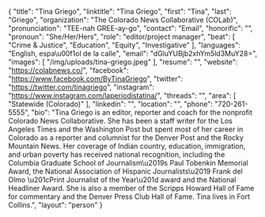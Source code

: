 {
  "title": "Tina Griego",
  "linktitle": "Tina Griego",
  "first": "Tina",
  "last": "Griego",
  "organization": "The Colorado News Collaborative (COLab)",
  "pronunciation": "TEE-nah GREE-ay-go",
  "contact": "Email",
  "honorific": "",
  "pronoun": "She/Her/Hers",
  "role": "editor/project manager",
  "beat": [
    "Crime & Justice",
    "Education",
    "Equity",
    "Investigative"
  ],
  "languages": "English, espa\u00f1ol de la calle",
  "email": "dGluYUBjb2xhYm5ld3MuY28=",
  "images": [
    "/img/uploads/tina-griego.jpeg"
  ],
  "resume": "",
  "website": "https://colabnews.co/",
  "facebook": "https://www.facebook.com/ByTinaGriego",
  "twitter": "https://twitter.com/tinagriego",
  "instagram": "https://www.instagram.com/laperiodistatina/",
  "threads": "",
  "area": [
    "Statewide (Colorado)"
  ],
  "linkedin": "",
  "location": "",
  "phone": "720-261-5555",
  "bio": "Tina Griego is an editor, reporter and coach for the nonprofit Colorado News Collaborative. She has been a staff writer for the Los Angeles Times and the Washington Post but spent most of her career in Colorado as a reporter and columnist for the Denver Post and the Rocky Mountain News. Her coverage of Indian country, education, immigration, and urban poverty has received national recognition, including the Columbia Graduate School of Journalism\u2019s Paul Tobenkin Memorial Award, the National Association of Hispanic Journalists\u2019 Frank del Olmo \u201cPrint Journalist of the Year\u201d award and the National Headliner Award. She is also a    member of the Scripps Howard Hall of Fame for commentary and the Denver Press Club Hall of Fame. Tina lives in Fort Collins.",
  "layout": "person"
}